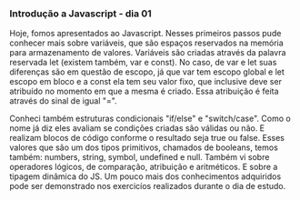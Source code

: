 ### Introdução a Javascript - dia 01


Hoje, fomos apresentados ao Javascript. Nesses primeiros passos pude conhecer mais sobre variáveis, que são espaços reservados na memória para armazenamento de valores. Variáveis são criadas através da palavra reservada let (existem também, var e const). No caso, de var e let suas diferenças são em questão de escopo, já que var tem escopo global e let escopo em bloco e a const ela tem seu valor fixo, que inclusive deve ser atribuído no momento em que a mesma é criado. Essa atribuição é feita através do sinal de igual "=". 

Conheci também estruturas condicionais "if/else" e "switch/case". Como o nome já diz eles avaliam se condições criadas são válidas ou não. E realizam blocos de código conforme o resultado seja true ou false. Esses valores que são um dos tipos primitivos, chamados de booleans, temos também: numbers, string, symbol, undefined e null. Também vi sobre operadores lógicos, de comparação, atribuição e aritméticos. E sobre a tipagem dinâmica do JS. Um pouco mais dos conhecimentos adquiridos pode ser demonstrado nos exercicíos realizados durante o dia de estudo. 
